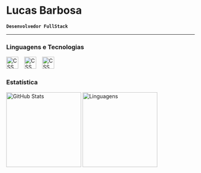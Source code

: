 
# Lucas Barbosa

**`Desenvolvedor FullStack`**

---
### Linguagens e Tecnologias

<img
    aling="left"
    alt="CSS"
    title="CSS"
    width="32px"
    style="padding-right: 12px"
    src="https://cdn.jsdelivr.net/gh/devicons/devicon@latest/icons/html5/html5-original.svg"
/>
<img
    aling="left"
    alt="CSS"
    title="CSS"
    width="32px"
    style="padding-right: 12px"
    src="https://cdn.jsdelivr.net/gh/devicons/devicon@latest/icons/css3/css3-original.svg"
/>
<img
    aling="left"
    alt="CSS"
    title="CSS"
    width="32px"
    style="padding-right: 12px"
    src="https://cdn.jsdelivr.net/gh/devicons/devicon@latest/icons/javascript/javascript-original.svg"
/>

### Estatística

<img
    aling="left"
    alt="GitHub Stats"
    height="200"
    style="margin-right=32px"
    src="https://github-readme-stats.vercel.app/api?username=Barbo-Lucas&show_icons=true&theme=tokyonight&include_all_commits=true&locale=pt-br"
/>
<img
    aling="left"
    alt="Linguagens"
    height="200"
    src="https://github-readme-stats.vercel.app/api/top-langs/?username=barbo-lucas&theme=tokyonight&layout=compact&custom_title=Tecnologias&langs_count=7"
/>
